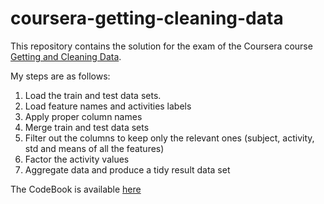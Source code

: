# coursera-getting-cleaning-data

This repository contains the solution for the exam of the Coursera course [Getting and Cleaning Data](https://class.coursera.org/getdata-032).

My steps are as follows:

1. Load the train and test data sets.
2. Load feature names and activities labels
3. Apply proper column names
4. Merge train and test data sets
5. Filter out the columns to keep only the relevant ones (subject, activity, std and means of all the features) 
6. Factor the activity values
7. Aggregate data and produce a tidy result data set

The CodeBook is available [here](CodeBook.md)
